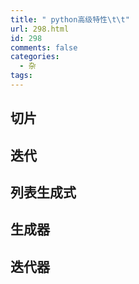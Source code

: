 ```yaml
---
title: " python高级特性\t\t"
url: 298.html
id: 298
comments: false
categories:
  - 杂
tags:
---
```


切片
--

迭代
--

列表生成式
-----

生成器
---

迭代器
---